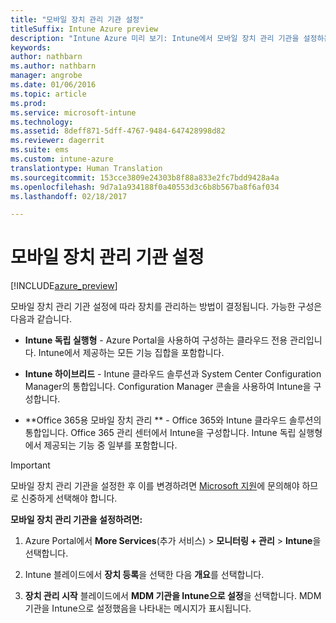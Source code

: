 ```yaml
---
title: "모바일 장치 관리 기관 설정"
titleSuffix: Intune Azure preview
description: "Intune Azure 미리 보기: Intune에서 모바일 장치 관리 기관을 설정하는 방법을 알아봅니다. "
keywords: 
author: nathbarn
ms.author: nathbarn
manager: angrobe
ms.date: 01/06/2016
ms.topic: article
ms.prod: 
ms.service: microsoft-intune
ms.technology: 
ms.assetid: 8deff871-5dff-4767-9484-647428998d82
ms.reviewer: dagerrit
ms.suite: ems
ms.custom: intune-azure
translationtype: Human Translation
ms.sourcegitcommit: 153cce3809e24303b8f88a833e2fc7bdd9428a4a
ms.openlocfilehash: 9d7a1a934188f0a40553d3c6b8b567ba8f6af034
ms.lasthandoff: 02/18/2017

---
```


# <a name="set-the-mobile-device-management-authority"></a>모바일 장치 관리 기관 설정 

[!INCLUDE[azure_preview](../includes/azure_preview.md)]

모바일 장치 관리 기관 설정에 따라 장치를 관리하는 방법이 결정됩니다. 가능한 구성은 다음과 같습니다.

- **Intune 독립 실행형** - Azure Portal을 사용하여 구성하는 클라우드 전용 관리입니다. Intune에서 제공하는 모든 기능 집합을 포함합니다.

- **Intune 하이브리드** - Intune 클라우드 솔루션과 System Center Configuration Manager의 통합입니다. Configuration Manager 콘솔을 사용하여 Intune을 구성합니다.

- **Office 365용 모바일 장치 관리 ** - Office 365와 Intune 클라우드 솔루션의 통합입니다. Office 365 관리 센터에서 Intune을 구성합니다. Intune 독립 실행형에서 제공되는 기능 중 일부를 포함합니다.

>[!IMPORTANT]
>모바일 장치 관리 기관을 설정한 후 이를 변경하려면 [Microsoft 지원](https://docs.microsoft.com/intune/troubleshoot/how-to-get-support-for-microsoft-intune)에 문의해야 하므로 신중하게 선택해야 합니다.

**모바일 장치 관리 기관을 설정하려면:**

1. Azure Portal에서 **More Services**(추가 서비스) > **모니터링 + 관리** > **Intune**을 선택합니다.

2. Intune 블레이드에서 **장치 등록**을 선택한 다음 **개요**를 선택합니다.

3. **장치 관리 시작** 블레이드에서 **MDM 기관을 Intune으로 설정**을 선택합니다. MDM 기관을 Intune으로 설정했음을 나타내는 메시지가 표시됩니다.

